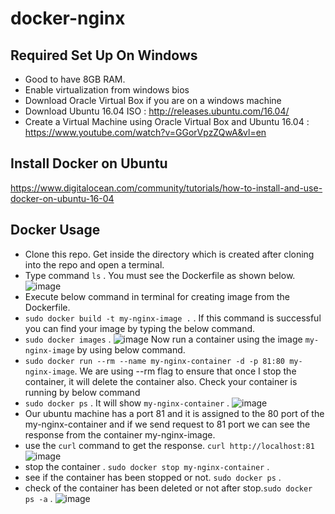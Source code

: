 # docker-nginx

Required Set Up On Windows
--------------------------
* Good to have 8GB RAM.
* Enable virtualization from windows bios
* Download Oracle Virtual Box if you are on a windows machine
* Download Ubuntu 16.04 ISO  : http://releases.ubuntu.com/16.04/
* Create a Virtual Machine using Oracle Virtual Box and Ubuntu 16.04 : https://www.youtube.com/watch?v=GGorVpzZQwA&vl=en

Install Docker on Ubuntu
------------------------
https://www.digitalocean.com/community/tutorials/how-to-install-and-use-docker-on-ubuntu-16-04

Docker Usage
------------
* Clone this repo. Get inside the directory which is created after cloning into the repo and open a terminal.
* Type command `ls` . You must see the Dockerfile as shown below.
![image](https://user-images.githubusercontent.com/17001948/44577235-2c0d0900-a7ae-11e8-985d-bf8b7a8d0281.png)
* Execute below command in terminal for creating image from the Dockerfile.
* `sudo docker build -t my-nginx-image .` . If this command is successful you can find your image by typing the below command.
* `sudo docker images` . 
![image](https://user-images.githubusercontent.com/17001948/44576654-be141200-a7ac-11e8-8fe9-7f330094a94c.png)
Now run a container using the image `my-nginx-image` by using below command.
* `sudo docker run --rm --name my-nginx-container -d -p 81:80 my-nginx-image`. We are using --rm flag to ensure that once I stop the container, it will delete the container also. Check your container is running by below command
* `sudo docker ps` . It will show `my-nginx-container` .
![image](https://user-images.githubusercontent.com/17001948/44576619-a177da00-a7ac-11e8-8efb-b382eb946045.png)
*  Our ubuntu machine has a port 81 and it is assigned to the 80 port of the my-nginx-container and if we send request to 81 port we can see the response from the container my-nginx-image.
* use the `curl` command to get the response. `curl http://localhost:81`
![image](https://user-images.githubusercontent.com/17001948/44576486-4cd45f00-a7ac-11e8-95b0-952687d065cd.png)
* stop the container . `sudo docker stop my-nginx-container` .
* see if the container has been stopped or not. `sudo docker ps` .
* check of the container has been deleted or not after stop.`sudo docker ps -a` .
![image](https://user-images.githubusercontent.com/17001948/44577058-b99c2900-a7ad-11e8-9206-790252b83337.png)
